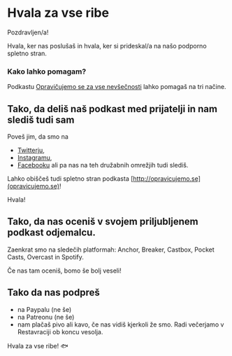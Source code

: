 # Hvala za vse ribe

Pozdravljen/a!

Hvala, ker nas poslušaš in hvala, ker si prideskal/a na našo podporno spletno stran.

### Kako lahko pomagam?

Podkastu [Opravičujemo se za vse nevšečnosti](https://anchor.fm/opravicujemose) lahko pomagaš na tri načine.

## Tako, da deliš naš podkast med prijatelji in nam slediš tudi sam

Poveš jim, da smo na
- [Twitterju](https://twitter.com/opravicujemose),
- [Instagramu](https://instagram.com/opravicujemose),
- [Facebooku](https://www.facebook.com/opravicujemose)
ali pa nas na teh družabnih omrežjih tudi slediš. 

Lahko obiščeš tudi spletno stran podkasta [http://opravicujemo.se](opravicujemo.se)!

Hvala!

## Tako, da nas oceniš v svojem priljubljenem podkast odjemalcu.

Zaenkrat smo na sledečih platformah: Anchor, Breaker, Castbox, Pocket Casts, Overcast in Spotify.

Če nas tam oceniš, bomo še bolj veseli!

## Tako da nas podpreš

- na Paypalu (ne še)
- na Patreonu (ne še)
- nam plačaš pivo ali kavo, če nas vidiš kjerkoli že smo. Radi večerjamo v Restavraciji ob koncu vesolja.

Hvala za vse ribe! 🐟
